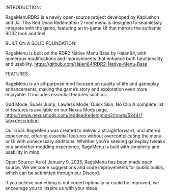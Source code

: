 INTRODUCTION:

RageMenuRDR2 is a newly open-source project developed by Kapiushon and JJ. This Red Dead Redemption 2 mod menu is designed to seamlessly integrate with the game, featuring an in-game UI that mirrors the authentic RDR2 look and feel.

BUILT ON A SOLID FOUNDATION:

RageMenu is built on the RDR2 Native Menu Base by Halen84, with numerous modifications and improvements that enhance both functionality and usability. https://github.com/Halen84/RDR2-Native-Menu-Base

FEATURES

RageMenu is an all-purpose mod focused on quality of life and gameplay enhancements, making the game’s story and exploration even more enjoyable. It includes essential features such as:

God Mode,
Super Jump,
Lawless Mode,
Quick Skin,
No Clip
A complete list of features is available on our Nexus Mods page. https://www.nexusmods.com/reddeadredemption2/mods/5244/?tab=description

Our Goal:
RageMenu was created to deliver a straightforward, uncluttered experience, offering essential features without overcomplicating the menu or UI with unnecessary additions. Whether you're seeking gameplay tweaks or a smoother modding experience, RageMenu is built with simplicity and usability in mind. 

Open Source:
As of January 9, 2025, RageMenu has been made open source. We welcome suggestions and code improvements for public builds, which can be submitted through our Discord.

If you believe something is not coded optimally or could be improved, we encourage you to inspire us with your ideas.
